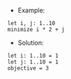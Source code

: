 - Example:
```
let i, j: 1..10
minimize i * 2 + j
```

- Solution:
```
let i: 1..10 = 1
let j: 1..10 = 1
objective = 3
```